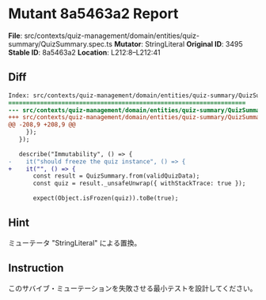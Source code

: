 # Mutant 8a5463a2 Report

**File**: src/contexts/quiz-management/domain/entities/quiz-summary/QuizSummary.spec.ts
**Mutator**: StringLiteral
**Original ID**: 3495
**Stable ID**: 8a5463a2
**Location**: L212:8–L212:41

## Diff

```diff
Index: src/contexts/quiz-management/domain/entities/quiz-summary/QuizSummary.spec.ts
===================================================================
--- src/contexts/quiz-management/domain/entities/quiz-summary/QuizSummary.spec.ts	original
+++ src/contexts/quiz-management/domain/entities/quiz-summary/QuizSummary.spec.ts	mutated #3495
@@ -208,9 +208,9 @@
     });
   });
 
   describe("Immutability", () => {
-    it("should freeze the quiz instance", () => {
+    it("", () => {
       const result = QuizSummary.from(validQuizData);
       const quiz = result._unsafeUnwrap({ withStackTrace: true });
 
       expect(Object.isFrozen(quiz)).toBe(true);
```

## Hint

ミューテータ "StringLiteral" による置換。

## Instruction

このサバイブ・ミューテーションを失敗させる最小テストを設計してください。
